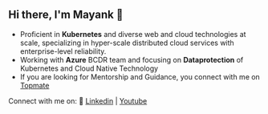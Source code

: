 ## Hi there, I'm Mayank 👋

- Proficient in **Kubernetes** and diverse web and cloud technologies at scale, specializing in hyper-scale distributed cloud services with enterprise-level reliability.
- Working with **Azure** BCDR team and focusing on **Dataprotection** of Kubernetes and Cloud Native Technology
- If you are looking for Mentorship and Guidance, you connect with me on [Topmate](https://topmate.io/mayankagg9722)

Connect with me on: :link: [Linkedin](https://www.linkedin.com/in/mayankagg9722/) | [Youtube](https://www.youtube.com/channel/UCGZ2fwNSJF0baTx1T2ooC-Q)
